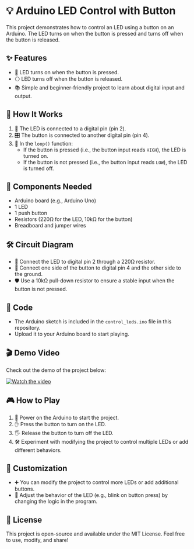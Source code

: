 # 💡 Arduino LED Control with Button

This project demonstrates how to control an LED using a button on an Arduino. The LED turns on when the button is pressed and turns off when the button is released.

## ✨ Features

- 🔴 LED turns on when the button is pressed.
- ⚪ LED turns off when the button is released.
- 📚 Simple and beginner-friendly project to learn about digital input and output.

## 🧠 How It Works

1. 🔌 The LED is connected to a digital pin (pin 2).
2. 🎛️ The button is connected to another digital pin (pin 4).
3. 🔁 In the `loop()` function:
   - If the button is pressed (i.e., the button input reads `HIGH`), the LED is turned on.
   - If the button is not pressed (i.e., the button input reads `LOW`), the LED is turned off.

## 🧰 Components Needed

- Arduino board (e.g., Arduino Uno)
- 1 LED
- 1 push button
- Resistors (220Ω for the LED, 10kΩ for the button)
- Breadboard and jumper wires

## 🛠️ Circuit Diagram

- 🔴 Connect the LED to digital pin 2 through a 220Ω resistor.
- 🔘 Connect one side of the button to digital pin 4 and the other side to the ground.
- 🛡️ Use a 10kΩ pull-down resistor to ensure a stable input when the button is not pressed.

## 📜 Code

- The Arduino sketch is included in the `control_leds.ino` file in this repository.
- Upload it to your Arduino board to start playing.

## 🎬 Demo Video

Check out the demo of the project below:

[![Watch the video](https://img.youtube.com/vi/AZBxvVLXUeA/0.jpg)](https://www.youtube.com/shorts/AZBxvVLXUeA)

## 🎮 How to Play

1. 🔌 Power on the Arduino to start the project.
2. ✋ Press the button to turn on the LED.
3. 🖐️ Release the button to turn off the LED.
4. 🛠️ Experiment with modifying the project to control multiple LEDs or add different behaviors.

## 🎨 Customization

- ➕ You can modify the project to control more LEDs or add additional buttons.
- 🧠 Adjust the behavior of the LED (e.g., blink on button press) by changing the logic in the program.

## 📄 License

This project is open-source and available under the MIT License. Feel free to use, modify, and share!
